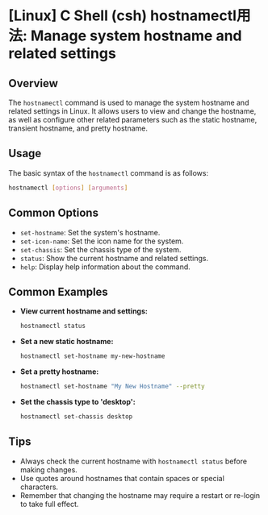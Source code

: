 # [Linux] C Shell (csh) hostnamectl用法: Manage system hostname and related settings

## Overview
The `hostnamectl` command is used to manage the system hostname and related settings in Linux. It allows users to view and change the hostname, as well as configure other related parameters such as the static hostname, transient hostname, and pretty hostname.

## Usage
The basic syntax of the `hostnamectl` command is as follows:

```bash
hostnamectl [options] [arguments]
```

## Common Options
- `set-hostname`: Set the system's hostname.
- `set-icon-name`: Set the icon name for the system.
- `set-chassis`: Set the chassis type of the system.
- `status`: Show the current hostname and related settings.
- `help`: Display help information about the command.

## Common Examples
- **View current hostname and settings:**
  ```bash
  hostnamectl status
  ```

- **Set a new static hostname:**
  ```bash
  hostnamectl set-hostname my-new-hostname
  ```

- **Set a pretty hostname:**
  ```bash
  hostnamectl set-hostname "My New Hostname" --pretty
  ```

- **Set the chassis type to 'desktop':**
  ```bash
  hostnamectl set-chassis desktop
  ```

## Tips
- Always check the current hostname with `hostnamectl status` before making changes.
- Use quotes around hostnames that contain spaces or special characters.
- Remember that changing the hostname may require a restart or re-login to take full effect.